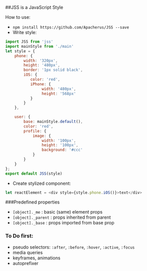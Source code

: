 ##JSS is a JavaScript Style

How to use:

- `npm install https://github.com/Apacherus/JSS --save`
- Write style:

```js
import JSS from 'jss'
import mainStyle from './main'
let style = {
    phone: {
        width: '320px',
        height: '480px',
        border: '1px solid black',
        iOS: {
           color: 'red',
           iPhone: {
                width: '480px',
                height: '568px'
           }
        }
    },

    user: {
        base: mainStyle.default(),
        color: 'red',
        profile: {
            image: {
                width: '100px',
                height: '100px',
                background: '#ccc'
            }
        }
    }
};
export default JSS(style)
```
- Create stylized component:
```js
let reactElement = <div style={style.phone.iOS()}>text</div>
```

###Predefined properties
- `[object]._me` : basic (same) element props
- `[object]._parent` : props inherited from parent
- `[object]._base` : props imported from base prop

### To Do first:
- pseudo selectors: `:after`, `:before`, `:hover`, `:active`, `:focus`
- media queries
- keyframes, animations
- autoprefixer